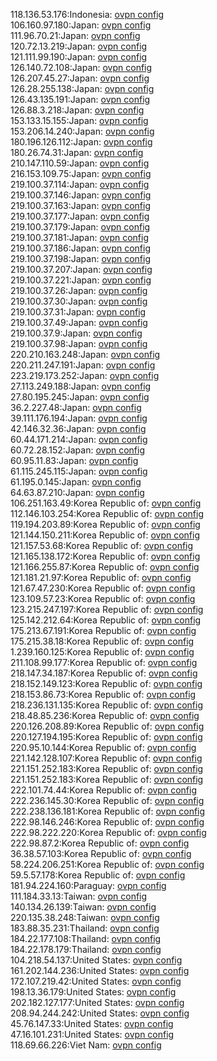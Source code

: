 118.136.53.176:Indonesia: [ovpn config](vpn/118_136_53_176.ovpn)  
106.160.97.180:Japan: [ovpn config](vpn/106_160_97_180.ovpn)  
111.96.70.21:Japan: [ovpn config](vpn/111_96_70_21.ovpn)  
120.72.13.219:Japan: [ovpn config](vpn/120_72_13_219.ovpn)  
121.111.99.190:Japan: [ovpn config](vpn/121_111_99_190.ovpn)  
126.140.72.108:Japan: [ovpn config](vpn/126_140_72_108.ovpn)  
126.207.45.27:Japan: [ovpn config](vpn/126_207_45_27.ovpn)  
126.28.255.138:Japan: [ovpn config](vpn/126_28_255_138.ovpn)  
126.43.135.191:Japan: [ovpn config](vpn/126_43_135_191.ovpn)  
126.88.3.218:Japan: [ovpn config](vpn/126_88_3_218.ovpn)  
153.133.15.155:Japan: [ovpn config](vpn/153_133_15_155.ovpn)  
153.206.14.240:Japan: [ovpn config](vpn/153_206_14_240.ovpn)  
180.196.126.112:Japan: [ovpn config](vpn/180_196_126_112.ovpn)  
180.26.74.31:Japan: [ovpn config](vpn/180_26_74_31.ovpn)  
210.147.110.59:Japan: [ovpn config](vpn/210_147_110_59.ovpn)  
216.153.109.75:Japan: [ovpn config](vpn/216_153_109_75.ovpn)  
219.100.37.114:Japan: [ovpn config](vpn/219_100_37_114.ovpn)  
219.100.37.146:Japan: [ovpn config](vpn/219_100_37_146.ovpn)  
219.100.37.163:Japan: [ovpn config](vpn/219_100_37_163.ovpn)  
219.100.37.177:Japan: [ovpn config](vpn/219_100_37_177.ovpn)  
219.100.37.179:Japan: [ovpn config](vpn/219_100_37_179.ovpn)  
219.100.37.181:Japan: [ovpn config](vpn/219_100_37_181.ovpn)  
219.100.37.186:Japan: [ovpn config](vpn/219_100_37_186.ovpn)  
219.100.37.198:Japan: [ovpn config](vpn/219_100_37_198.ovpn)  
219.100.37.207:Japan: [ovpn config](vpn/219_100_37_207.ovpn)  
219.100.37.221:Japan: [ovpn config](vpn/219_100_37_221.ovpn)  
219.100.37.26:Japan: [ovpn config](vpn/219_100_37_26.ovpn)  
219.100.37.30:Japan: [ovpn config](vpn/219_100_37_30.ovpn)  
219.100.37.31:Japan: [ovpn config](vpn/219_100_37_31.ovpn)  
219.100.37.49:Japan: [ovpn config](vpn/219_100_37_49.ovpn)  
219.100.37.9:Japan: [ovpn config](vpn/219_100_37_9.ovpn)  
219.100.37.98:Japan: [ovpn config](vpn/219_100_37_98.ovpn)  
220.210.163.248:Japan: [ovpn config](vpn/220_210_163_248.ovpn)  
220.211.247.191:Japan: [ovpn config](vpn/220_211_247_191.ovpn)  
223.219.173.252:Japan: [ovpn config](vpn/223_219_173_252.ovpn)  
27.113.249.188:Japan: [ovpn config](vpn/27_113_249_188.ovpn)  
27.80.195.245:Japan: [ovpn config](vpn/27_80_195_245.ovpn)  
36.2.227.48:Japan: [ovpn config](vpn/36_2_227_48.ovpn)  
39.111.176.194:Japan: [ovpn config](vpn/39_111_176_194.ovpn)  
42.146.32.36:Japan: [ovpn config](vpn/42_146_32_36.ovpn)  
60.44.171.214:Japan: [ovpn config](vpn/60_44_171_214.ovpn)  
60.72.28.152:Japan: [ovpn config](vpn/60_72_28_152.ovpn)  
60.95.11.83:Japan: [ovpn config](vpn/60_95_11_83.ovpn)  
61.115.245.115:Japan: [ovpn config](vpn/61_115_245_115.ovpn)  
61.195.0.145:Japan: [ovpn config](vpn/61_195_0_145.ovpn)  
64.63.87.210:Japan: [ovpn config](vpn/64_63_87_210.ovpn)  
106.251.163.49:Korea Republic of: [ovpn config](vpn/106_251_163_49.ovpn)  
112.146.103.254:Korea Republic of: [ovpn config](vpn/112_146_103_254.ovpn)  
119.194.203.89:Korea Republic of: [ovpn config](vpn/119_194_203_89.ovpn)  
121.144.150.211:Korea Republic of: [ovpn config](vpn/121_144_150_211.ovpn)  
121.157.53.68:Korea Republic of: [ovpn config](vpn/121_157_53_68.ovpn)  
121.165.138.172:Korea Republic of: [ovpn config](vpn/121_165_138_172.ovpn)  
121.166.255.87:Korea Republic of: [ovpn config](vpn/121_166_255_87.ovpn)  
121.181.21.97:Korea Republic of: [ovpn config](vpn/121_181_21_97.ovpn)  
121.67.47.230:Korea Republic of: [ovpn config](vpn/121_67_47_230.ovpn)  
123.109.57.23:Korea Republic of: [ovpn config](vpn/123_109_57_23.ovpn)  
123.215.247.197:Korea Republic of: [ovpn config](vpn/123_215_247_197.ovpn)  
125.142.212.64:Korea Republic of: [ovpn config](vpn/125_142_212_64.ovpn)  
175.213.67.191:Korea Republic of: [ovpn config](vpn/175_213_67_191.ovpn)  
175.215.38.18:Korea Republic of: [ovpn config](vpn/175_215_38_18.ovpn)  
1.239.160.125:Korea Republic of: [ovpn config](vpn/1_239_160_125.ovpn)  
211.108.99.177:Korea Republic of: [ovpn config](vpn/211_108_99_177.ovpn)  
218.147.34.187:Korea Republic of: [ovpn config](vpn/218_147_34_187.ovpn)  
218.152.149.123:Korea Republic of: [ovpn config](vpn/218_152_149_123.ovpn)  
218.153.86.73:Korea Republic of: [ovpn config](vpn/218_153_86_73.ovpn)  
218.236.131.135:Korea Republic of: [ovpn config](vpn/218_236_131_135.ovpn)  
218.48.85.236:Korea Republic of: [ovpn config](vpn/218_48_85_236.ovpn)  
220.126.208.89:Korea Republic of: [ovpn config](vpn/220_126_208_89.ovpn)  
220.127.194.195:Korea Republic of: [ovpn config](vpn/220_127_194_195.ovpn)  
220.95.10.144:Korea Republic of: [ovpn config](vpn/220_95_10_144.ovpn)  
221.142.128.107:Korea Republic of: [ovpn config](vpn/221_142_128_107.ovpn)  
221.151.252.183:Korea Republic of: [ovpn config](vpn/221_151_252_183.ovpn)  
221.151.252.183:Korea Republic of: [ovpn config](vpn/221_151_252_183.ovpn)  
222.101.74.44:Korea Republic of: [ovpn config](vpn/222_101_74_44.ovpn)  
222.236.145.30:Korea Republic of: [ovpn config](vpn/222_236_145_30.ovpn)  
222.238.136.181:Korea Republic of: [ovpn config](vpn/222_238_136_181.ovpn)  
222.98.146.246:Korea Republic of: [ovpn config](vpn/222_98_146_246.ovpn)  
222.98.222.220:Korea Republic of: [ovpn config](vpn/222_98_222_220.ovpn)  
222.98.87.2:Korea Republic of: [ovpn config](vpn/222_98_87_2.ovpn)  
36.38.57.103:Korea Republic of: [ovpn config](vpn/36_38_57_103.ovpn)  
58.224.206.251:Korea Republic of: [ovpn config](vpn/58_224_206_251.ovpn)  
59.5.57.178:Korea Republic of: [ovpn config](vpn/59_5_57_178.ovpn)  
181.94.224.160:Paraguay: [ovpn config](vpn/181_94_224_160.ovpn)  
111.184.33.13:Taiwan: [ovpn config](vpn/111_184_33_13.ovpn)  
140.134.26.139:Taiwan: [ovpn config](vpn/140_134_26_139.ovpn)  
220.135.38.248:Taiwan: [ovpn config](vpn/220_135_38_248.ovpn)  
183.88.35.231:Thailand: [ovpn config](vpn/183_88_35_231.ovpn)  
184.22.177.108:Thailand: [ovpn config](vpn/184_22_177_108.ovpn)  
184.22.178.179:Thailand: [ovpn config](vpn/184_22_178_179.ovpn)  
104.218.54.137:United States: [ovpn config](vpn/104_218_54_137.ovpn)  
161.202.144.236:United States: [ovpn config](vpn/161_202_144_236.ovpn)  
172.107.219.42:United States: [ovpn config](vpn/172_107_219_42.ovpn)  
198.13.36.179:United States: [ovpn config](vpn/198_13_36_179.ovpn)  
202.182.127.177:United States: [ovpn config](vpn/202_182_127_177.ovpn)  
208.94.244.242:United States: [ovpn config](vpn/208_94_244_242.ovpn)  
45.76.147.33:United States: [ovpn config](vpn/45_76_147_33.ovpn)  
47.16.101.231:United States: [ovpn config](vpn/47_16_101_231.ovpn)  
118.69.66.226:Viet Nam: [ovpn config](vpn/118_69_66_226.ovpn)  
